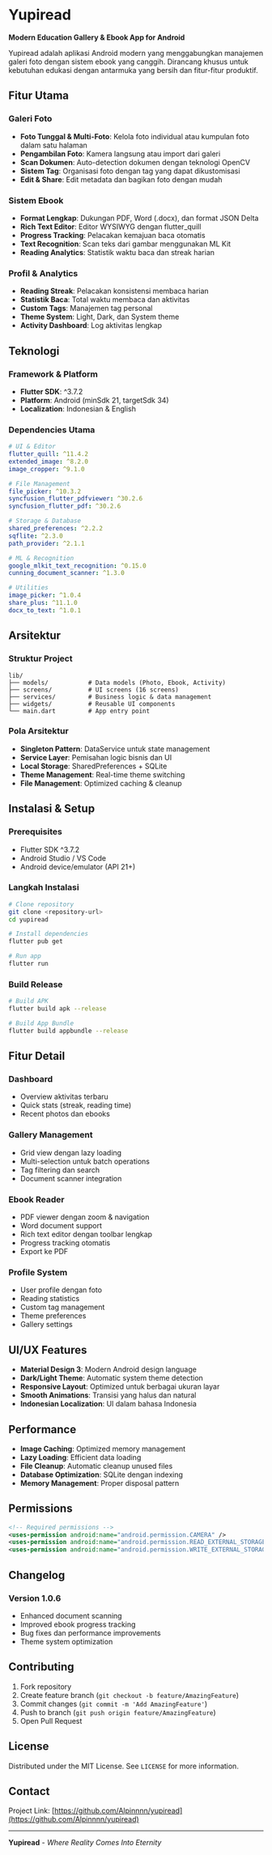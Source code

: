 # Yupiread

**Modern Education Gallery & Ebook App for Android**

Yupiread adalah aplikasi Android modern yang menggabungkan manajemen galeri foto dengan sistem ebook yang canggih. Dirancang khusus untuk kebutuhan edukasi dengan antarmuka yang bersih dan fitur-fitur produktif.

## Fitur Utama

### Galeri Foto
- **Foto Tunggal & Multi-Foto**: Kelola foto individual atau kumpulan foto dalam satu halaman
- **Pengambilan Foto**: Kamera langsung atau import dari galeri
- **Scan Dokumen**: Auto-detection dokumen dengan teknologi OpenCV
- **Sistem Tag**: Organisasi foto dengan tag yang dapat dikustomisasi
- **Edit & Share**: Edit metadata dan bagikan foto dengan mudah

### Sistem Ebook
- **Format Lengkap**: Dukungan PDF, Word (.docx), dan format JSON Delta
- **Rich Text Editor**: Editor WYSIWYG dengan flutter_quill
- **Progress Tracking**: Pelacakan kemajuan baca otomatis
- **Text Recognition**: Scan teks dari gambar menggunakan ML Kit
- **Reading Analytics**: Statistik waktu baca dan streak harian

### Profil & Analytics
- **Reading Streak**: Pelacakan konsistensi membaca harian
- **Statistik Baca**: Total waktu membaca dan aktivitas
- **Custom Tags**: Manajemen tag personal
- **Theme System**: Light, Dark, dan System theme
- **Activity Dashboard**: Log aktivitas lengkap

## Teknologi

### Framework & Platform
- **Flutter SDK**: ^3.7.2
- **Platform**: Android (minSdk 21, targetSdk 34)
- **Localization**: Indonesian & English

### Dependencies Utama
```yaml
# UI & Editor
flutter_quill: ^11.4.2
extended_image: ^8.2.0
image_cropper: ^9.1.0

# File Management
file_picker: ^10.3.2
syncfusion_flutter_pdfviewer: ^30.2.6
syncfusion_flutter_pdf: ^30.2.6

# Storage & Database
shared_preferences: ^2.2.2
sqflite: ^2.3.0
path_provider: ^2.1.1

# ML & Recognition
google_mlkit_text_recognition: ^0.15.0
cunning_document_scanner: ^1.3.0

# Utilities
image_picker: ^1.0.4
share_plus: ^11.1.0
docx_to_text: ^1.0.1
```

## Arsitektur

### Struktur Project
```
lib/
├── models/           # Data models (Photo, Ebook, Activity)
├── screens/          # UI screens (16 screens)
├── services/         # Business logic & data management
├── widgets/          # Reusable UI components
└── main.dart         # App entry point
```

### Pola Arsitektur
- **Singleton Pattern**: DataService untuk state management
- **Service Layer**: Pemisahan logic bisnis dan UI
- **Local Storage**: SharedPreferences + SQLite
- **Theme Management**: Real-time theme switching
- **File Management**: Optimized caching & cleanup

## Instalasi & Setup

### Prerequisites
- Flutter SDK ^3.7.2
- Android Studio / VS Code
- Android device/emulator (API 21+)

### Langkah Instalasi
```bash
# Clone repository
git clone <repository-url>
cd yupiread

# Install dependencies
flutter pub get

# Run app
flutter run
```

### Build Release
```bash
# Build APK
flutter build apk --release

# Build App Bundle
flutter build appbundle --release
```

## Fitur Detail

### Dashboard
- Overview aktivitas terbaru
- Quick stats (streak, reading time)
- Recent photos dan ebooks

### Gallery Management
- Grid view dengan lazy loading
- Multi-selection untuk batch operations
- Tag filtering dan search
- Document scanner integration

### Ebook Reader
- PDF viewer dengan zoom & navigation
- Word document support
- Rich text editor dengan toolbar lengkap
- Progress tracking otomatis
- Export ke PDF

### Profile System
- User profile dengan foto
- Reading statistics
- Custom tag management
- Theme preferences
- Gallery settings

## UI/UX Features

- **Material Design 3**: Modern Android design language
- **Dark/Light Theme**: Automatic system theme detection
- **Responsive Layout**: Optimized untuk berbagai ukuran layar
- **Smooth Animations**: Transisi yang halus dan natural
- **Indonesian Localization**: UI dalam bahasa Indonesia

## Performance

- **Image Caching**: Optimized memory management
- **Lazy Loading**: Efficient data loading
- **File Cleanup**: Automatic cleanup unused files
- **Database Optimization**: SQLite dengan indexing
- **Memory Management**: Proper disposal pattern

## Permissions

```xml
<!-- Required permissions -->
<uses-permission android:name="android.permission.CAMERA" />
<uses-permission android:name="android.permission.READ_EXTERNAL_STORAGE" />
<uses-permission android:name="android.permission.WRITE_EXTERNAL_STORAGE" />
```

## Changelog

### Version 1.0.6
- Enhanced document scanning
- Improved ebook progress tracking
- Bug fixes dan performance improvements
- Theme system optimization

## Contributing

1. Fork repository
2. Create feature branch (`git checkout -b feature/AmazingFeature`)
3. Commit changes (`git commit -m 'Add AmazingFeature'`)
4. Push to branch (`git push origin feature/AmazingFeature`)
5. Open Pull Request

## License

Distributed under the MIT License. See `LICENSE` for more information.

## Contact

Project Link: [https://github.com/Alpinnnn/yupiread](https://github.com/Alpinnnn/yupiread)

---

**Yupiread** - *Where Reality Comes Into Eternity* 
